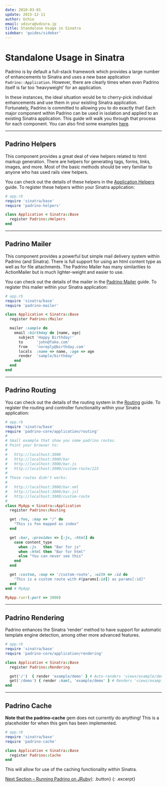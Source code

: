 ```yaml
---
date: 2010-03-01
update: 2015-12-11
author: Uchio
email: udzura@udzura.jp
title: Standalone Usage in Sinatra
sidebar: 'guides/sidebar'
---
```


# Standalone Usage in Sinatra

Padrino is by default a full-stack framework which provides a large number of
enhancements to Sinatra and uses a new base application `Padrino::Application`.
However, there are clearly times when even Padrino itself is far too
‘heavyweight’ for an application.

In these instances, the ideal situation would be to cherry-pick individual
enhancements and use them in your existing Sinatra application. Fortunately,
Padrino is committed to allowing you to do exactly that! Each major component
within Padrino can be used in isolation and applied to an existing Sinatra
application. This guide will walk you through that process for each component.
You can also find some examples
[here](https://github.com/padrino/padrino-integration/tree/master/fixtures/single-apps "link to padrino single-apps").

---


## Padrino Helpers

This component provides a great deal of view helpers related to html markup
generation. There are helpers for generating tags, forms, links, images, and
more. Most of the basic methods should be very familiar to anyone who has used
rails view helpers.

You can check out the details of these helpers in the
[Application Helpers](/guides/application-helpers "Application Helpers guide") guide. To register these
helpers within your Sinatra application:


~~~ ruby
# app.rb
require 'sinatra/base'
require 'padrino-helpers'

class Application < Sinatra::Base
  register Padrino::Helpers
end
~~~


---

## Padrino Mailer

This component provides a powerful but simple mail delivery system within
Padrino (and Sinatra). There is full support for using an html content type as
well as for file attachments. The Padrino Mailer has many similarities to
ActionMailer but is much lighter-weight and easier to use.

You can check out the details of the mailer in the
[Padrino Mailer](/guides/padrino-mailer "Padrino Mailer guide") guide. To register this mailer within
your Sinatra application:


~~~ ruby
# app.rb
require 'sinatra/base'
require 'padrino-mailer'

class Application < Sinatra::Base
  register Padrino::Mailer

  mailer :sample do
    email :birthday do |name, age|
      subject 'Happy Birthday!'
      to      'john@fake.com'
      from    'noreply@birthday.com'
      locals  :name => name, :age => age
      render  'sample/birthday'
    end
  end
end
~~~

---

## Padrino Routing

You can check out the details of the routing system in the
[Routing](/guides/controllers) guide. To register the routing and controller
functionality within your Sinatra application:


~~~ ruby
# app.rb
require 'sinatra/base'
require 'padrino-core/application/routing'
#
# Small example that show you some padrino routes.
# Point your browser to:
#
#   http://localhost:3000
#   http://localhost:3000/bar
#   http://localhost:3000/bar.js
#   http://localhost:3000/custom-route/123
#
# These routes didn't works:
#
#   http://localhost:3000/bar.xml
#   http://localhost:3000/bar.jsl
#   http://localhost:3000/custom-route
#
class MyApp < Sinatra::Application
  register Padrino::Routing

  get :foo, :map => "/" do
    "This is foo mapped as index"
  end

  get :bar, :provides => [:js, :html] do
    case content_type
      when :js   then "Bar for js"
      when :html then "Bar for html"
      else "You can never see this"
    end
  end

  get :custom, :map => '/custom-route', :with => :id do
    "This is a custom route with #{params[:id]} as params[:id]"
  end
end # MyApp

MyApp.run!(:port => 3000)
~~~

---


## Padrino Rendering

Padrino enhances the Sinatra ‘render’ method to have support for automatic
template engine detection, among other more advanced features.

~~~ ruby
# app.rb
require 'sinatra/base'
require 'padrino-core/application/rendering'

class Application < Sinatra::Base
  register Padrino::Rendering

  get('/')  { render 'example/demo' } # Auto-renders 'views/example/demo.haml'
  get('/demo') { render :haml, 'example/demo' } # Renders 'views/example/demo.haml'
end
~~~


---

## Padrino Cache

**Note that the padrino-cache** gem does not currently do anything! This is a placeholder for when this gem has been implemented.


~~~ ruby
# app.rb
require 'sinatra/base'
require 'padrino-cache'

class Application < Sinatra::Base
  register Padrino::Cache
end
~~~


This will allow for use of the caching functionality within Sinatra.

[Next Section &ndash; Running Padrino on JRuby](/guides/running-padrino-on-jruby){: .button}
{: .excerpt}
